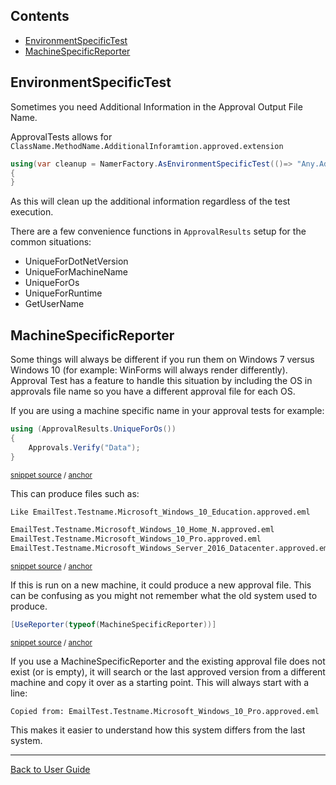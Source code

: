 <!--
GENERATED FILE - DO NOT EDIT
This file was generated by [MarkdownSnippets](https://github.com/SimonCropp/MarkdownSnippets).
Source File: /ApprovalTests/docs/mdsource/EnvironmentSpecificTests.source.md
To change this file edit the source file and then execute run_markdown.cmd.
-->

<!-- toc -->
## Contents

  * [EnvironmentSpecificTest](#environmentspecifictest)
  * [MachineSpecificReporter](#machinespecificreporter)
<!-- endtoc -->



## EnvironmentSpecificTest

Sometimes you need Additional Information in the Approval Output File Name.

ApprovalTests allows for `ClassName.MethodName.AdditionalInforamtion.approved.extension`

```cs
using(var cleanup = NamerFactory.AsEnvironmentSpecificTest(()=> "Any.Additional.Data"))
{
}
```

As this will clean up the additional information regardless of the test execution.

There are a few convenience functions in `ApprovalResults` setup for the common situations:

 * UniqueForDotNetVersion
 * UniqueForMachineName
 * UniqueForOs
 * UniqueForRuntime
 * GetUserName


## MachineSpecificReporter

Some things will always be different if you run them on Windows 7 versus Windows 10 (for example: WinForms will always render differently). Approval Test has a feature to handle this situation by including the OS in approvals file name so you have a different approval file for each OS.

If you are using a machine specific name in your approval tests
for example:

<!-- snippet: unique_for_os -->
<a id='snippet-unique_for_os'/></a>
```cs
using (ApprovalResults.UniqueForOs())
{
    Approvals.Verify("Data");
}
```
<sup>[snippet source](/ApprovalTests.Tests/Namer/ApprovalResultsTest.cs#L20-L25) / [anchor](#snippet-unique_for_os)</sup>
<!-- endsnippet -->

This can produce files such as:
<!-- snippet: ApprovalsFilenameTest.TestSimilarFiles.approved.txt -->
<a id='snippet-ApprovalsFilenameTest.TestSimilarFiles.approved.txt'/></a>
```txt
Like EmailTest.Testname.Microsoft_Windows_10_Education.approved.eml

EmailTest.Testname.Microsoft_Windows_10_Home_N.approved.eml
EmailTest.Testname.Microsoft_Windows_10_Pro.approved.eml
EmailTest.Testname.Microsoft_Windows_Server_2016_Datacenter.approved.eml
```
<sup>[snippet source](/ApprovalTests.Tests/Namer/ApprovalsFilenameTest.TestSimilarFiles.approved.txt#L1-L5) / [anchor](#snippet-ApprovalsFilenameTest.TestSimilarFiles.approved.txt)</sup>
<!-- endsnippet -->

If this is run on a new machine, it could produce a new approval file. This can be confusing as you might not remember what the old system used to produce.

<!-- snippet: use_MachineSpecificReporter -->
<a id='snippet-use_machinespecificreporter'/></a>
```cs
[UseReporter(typeof(MachineSpecificReporter))]
```
<sup>[snippet source](/ApprovalTests.Tests/Namer/ApprovalResultsTest.cs#L7-L9) / [anchor](#snippet-use_machinespecificreporter)</sup>
<!-- endsnippet -->

If you use a MachineSpecificReporter and the existing approval file does not exist (or is empty), it will search or the last approved version from a different machine and copy it over as a starting point. This will always start with a line:

```
Copied from: EmailTest.Testname.Microsoft_Windows_10_Pro.approved.eml
```

This makes it easier to understand how this system differs from the last system.


---

[Back to User Guide](/doc/README.md#top)
